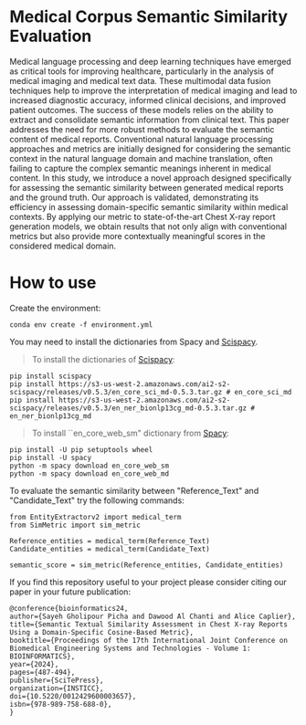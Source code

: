 # Medical Corpus Semantic Similarity Evaluation

Medical language processing and deep learning techniques have emerged as critical tools for improving healthcare, particularly in the analysis of medical imaging and medical text data. These multimodal data fusion techniques help to improve the interpretation of medical imaging and lead to increased diagnostic accuracy, informed clinical decisions, and improved patient outcomes. The success of these models relies on the ability to extract and consolidate semantic information from clinical text. This paper addresses the need for more robust methods to evaluate the semantic content of medical reports. Conventional natural language processing approaches and metrics are initially designed for considering the semantic context in the natural language domain and machine translation, often failing to capture the complex semantic meanings inherent in medical content. In this study, we introduce a novel approach designed specifically for assessing the semantic similarity between generated medical reports and the ground truth. Our approach is validated, demonstrating its efficiency in assessing domain-specific semantic similarity within medical contexts. By applying our metric to state-of-the-art Chest X-ray report generation models, we obtain results that not only align with conventional metrics but also provide more contextually meaningful scores in the considered medical domain.

# How to use

Create the environment:
```
conda env create -f environment.yml
```
You may need to install the dictionaries from Spacy and [Scispacy](https://allenai.github.io/scispacy/).

> To install the dictionaries of [Scispacy](https://allenai.github.io/scispacy/):

```
pip install scispacy
pip install https://s3-us-west-2.amazonaws.com/ai2-s2-scispacy/releases/v0.5.3/en_core_sci_md-0.5.3.tar.gz # en_core_sci_md
pip install https://s3-us-west-2.amazonaws.com/ai2-s2-scispacy/releases/v0.5.3/en_ner_bionlp13cg_md-0.5.3.tar.gz # en_ner_bionlp13cg_md
```
> To install ``en_core_web_sm" dictionary from [Spacy](https://spacy.io/usage):

```
pip install -U pip setuptools wheel
pip install -U spacy
python -m spacy download en_core_web_sm
python -m spacy download en_core_web_md
```

To evaluate the semantic similarity between "Reference_Text" and "Candidate_Text" try the following commands:
```
from EntityExtractorv2 import medical_term
from SimMetric import sim_metric

Reference_entities = medical_term(Reference_Text)
Candidate_entities = medical_term(Candidate_Text)

semantic_score = sim_metric(Reference_entities, Candidate_entities)
```
If you find this repository useful to your project please consider citing our paper in your future publication:
```
@conference{bioinformatics24,
author={Sayeh Gholipour Picha and Dawood Al Chanti and Alice Caplier},
title={Semantic Textual Similarity Assessment in Chest X-ray Reports Using a Domain-Specific Cosine-Based Metric},
booktitle={Proceedings of the 17th International Joint Conference on Biomedical Engineering Systems and Technologies - Volume 1: BIOINFORMATICS},
year={2024},
pages={487-494},
publisher={SciTePress},
organization={INSTICC},
doi={10.5220/0012429600003657},
isbn={978-989-758-688-0},
}
```
